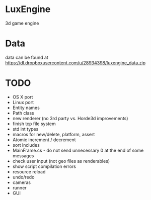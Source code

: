 LuxEngine
=========

3d game engine

Data
=========
data can be found at https://dl.dropboxusercontent.com/u/28934398/luxengine_data.zip

TODO
=========
* OS X port
* Linux port
* Entity names
* Path class
* new renderer (no 3rd party vs. Horde3d improvements)
* finish tcp file system
* std int types
* macros for new/delete, platform, assert
* Atomic increment / decrement
* sort includes
* MainFrame.cs - do not send unnecessary 0 at the end of some messages
* check user input (not geo files as renderables)
* show script compilation errors
* resource reload
* undo/redo
* cameras
* runner
* GUI